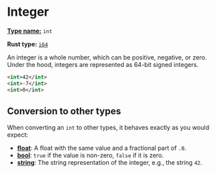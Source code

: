 # Integer

[**Type name:**](./type.md) `int`

**Rust type:** [`i64`](https://doc.rust-lang.org/std/primitive.i64.html)

An integer is a whole number, which can be positive, negative, or zero.
Under the hood, integers are represented as 64-bit signed integers.

```xml
<int>42</int>
<int>-7</int>
<int>0</int>
```

## Conversion to other types

When converting an `int` to other types, it behaves exactly as you would expect:

- [**float**](./float.md): A float with the same value and a fractional part of `.0`.
- [**bool**](./bool.md): `true` if the value is non-zero, `false` if it is zero.
- [**string**](./string.md): The string representation of the integer, e.g., the string `42`.
